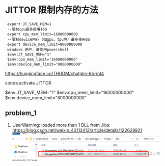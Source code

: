 # JITTOR 限制内存的方法
     export JT_SAVE_MEM=1
     --限制cpu最多使用16G
     export cpu_mem_limit=16000000000
     --限制device内存（如gpu、tpu等）最多使用8G
     export device_mem_limit=8000000000
     windows 用户，请使用powershell
     $env:JT_SAVE_MEM="1"
     $env:cpu_mem_limit="16000000000"
     $env:device_mem_limit="8000000000"

https://huggingface.co/THUDM/chatglm-6b-int4

conda activate JITTOR

$env:JT_SAVE_MEM="1"
$env:cpu_mem_limit="16000000000"
$env:device_mem_limit="8000000000"

## problem_1 
1. UserWarning: loaded more than 1 DLL from .libs:
   https://blog.csdn.net/weixin_43113412/article/details/122628921
![img.png](img.png)